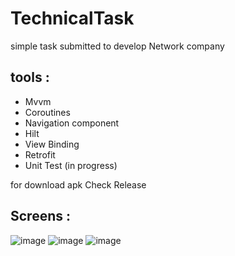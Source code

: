 # TechnicalTask
simple task submitted to develop Network company
## tools :
* Mvvm
* Coroutines
* Navigation component 
* Hilt
* View Binding
* Retrofit
* Unit Test (in progress)


 for download apk Check Release 

## Screens : 
![image](https://user-images.githubusercontent.com/53372814/182738244-6cdc6dd3-6a46-45fa-95f3-00bb877b142a.png)
![image](https://user-images.githubusercontent.com/53372814/182738113-5c76a376-5481-439f-be4e-6dd8024164f2.png)
![image](https://user-images.githubusercontent.com/53372814/182738410-2b3fa43d-3b9a-4e0a-b6c0-30f986c26831.png)

